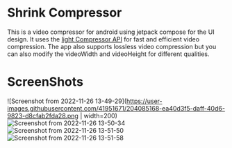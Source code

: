 # Shrink Compressor

 This is a video compressor for android using jetpack compose for the UI design. It uses the [light Compressor API](https://github.com/AbedElazizShe/LightCompressor) for fast 
 and efficient video compression. The app also supports lossless video compression but you can also modify the videoWidth and videoHeight for
 different qualities.
 

# ScreenShots

![Screenshot from 2022-11-26 13-49-29](https://user-images.githubusercontent.com/41951671/204085168-ea40d3f5-daff-40d6-9823-d8cfab2fda28.png | width=200) ![Screenshot from 2022-11-26 13-50-34](https://user-images.githubusercontent.com/41951671/204085194-c1bc0319-ec02-4281-ba1b-a82868aac398.png) ![Screenshot from 2022-11-26 13-51-50](https://user-images.githubusercontent.com/41951671/204085200-1f46fdd9-c90c-4286-896f-a319b87b2369.png) ![Screenshot from 2022-11-26 13-51-58](https://user-images.githubusercontent.com/41951671/204085209-defff7ea-868c-48fd-ac0c-a6877c18d0ae.png)
